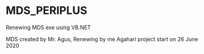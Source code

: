 # MDS_PERIPLUS
Renewing MDS exe using VB.NET

MDS created by Mr. Agus, Renewing by me Agahari project start on 26 June 2020
